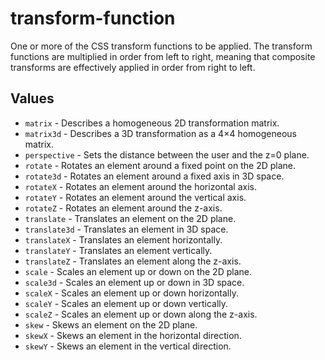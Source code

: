 # transform-function

One or more of the CSS transform functions to be applied.
The transform functions are multiplied in order from left to right, meaning that composite transforms are effectively applied in order from right to left.

## Values

-   `matrix` - Describes a homogeneous 2D transformation matrix.
-   `matrix3d` - Describes a 3D transformation as a 4×4 homogeneous matrix.
-   `perspective` - Sets the distance between the user and the z=0 plane.
-   `rotate` - Rotates an element around a fixed point on the 2D plane.
-   `rotate3d` - Rotates an element around a fixed axis in 3D space.
-   `rotateX` - Rotates an element around the horizontal axis.
-   `rotateY` - Rotates an element around the vertical axis.
-   `rotateZ` - Rotates an element around the z-axis.
-   `translate` - Translates an element on the 2D plane.
-   `translate3d` - Translates an element in 3D space.
-   `translateX` - Translates an element horizontally.
-   `translateY` - Translates an element vertically.
-   `translateZ` - Translates an element along the z-axis.
-   `scale` - Scales an element up or down on the 2D plane.
-   `scale3d` - Scales an element up or down in 3D space.
-   `scaleX` - Scales an element up or down horizontally.
-   `scaleY` - Scales an element up or down vertically.
-   `scaleZ` - Scales an element up or down along the z-axis.
-   `skew` - Skews an element on the 2D plane.
-   `skewX` - Skews an element in the horizontal direction.
-   `skewY` - Skews an element in the vertical direction.
